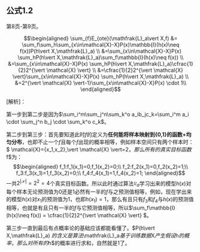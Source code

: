 ## 公式1.2 

第8页-第9页。

$$\begin{aligned}
\sum_{f}E_{ote}(\mathfrak{L}_a\vert X,f) &= \sum_f\sum_h\sum_{x\in\mathcal{X}-X}P(x)\mathbb{I}(h(x)\neq f(x))P(h\vert X,\mathfrak{L}_a) \\
&=\sum_{x\in\mathcal{X}-X}P(x) \sum_hP(h\vert X,\mathfrak{L}_a)\sum_f\mathbb{I}(h(x)\neq f(x)) \\
&=\sum_{x\in\mathcal{X}-X}P(x) \sum_hP(h\vert X,\mathfrak{L}_a)\cfrac{1}{2}2^{\vert \mathcal{X} \vert} \\
&=\cfrac{1}{2}2^{\vert \mathcal{X} \vert}\sum_{x\in\mathcal{X}-X}P(x) \sum_hP(h\vert X,\mathfrak{L}_a) \\
&=2^{\vert \mathcal{X} \vert-1}\sum_{x\in\mathcal{X}-X}P(x) \cdot 1\\
\end{aligned}​$$

[解析]：

第一步到第二步是因为$\sum_i^m\sum_j^n\sum_k^o a_ib_jc_k=\sum_i^m a_i \cdot \sum_j^n b_j \cdot \sum_k^o c_k$。

第二步到第三步：首先要知道此时$f$的定义为**任何能将样本映射到{0,1}的函数+均匀分布**，也即不止一个$f$且每个$f$出现的概率相等，例如样本空间只有两个样本时：$ \mathcal{X}=\{x_1,x_2\},\vert \mathcal{X} \vert=2$，那么所有的真实目标函数$f$为：
$$\begin{aligned}
f_1:f_1(x_1)=0,f_1(x_2)=0;\\
f_2:f_2(x_1)=0,f_2(x_2)=1;\\
f_3:f_3(x_1)=1,f_3(x_2)=0;\\
f_4:f_4(x_1)=1,f_4(x_2)=1;
\end{aligned}$$
一共$2^{\vert \mathcal{X} \vert}=2^2=4$个真实目标函数。所以此时通过算法$\mathfrak{L}_a$学习出来的模型$h(x)$对每个样本无论预测值为0还是1必然有一半的$f$与之预测值相等，例如，现在学出来的模型$h(x)$对$x_1$的预测值为1，也即$h(x_1)=1$，那么有且只有$f_3$和$f_4$与$h(x)$的预测值相等，也就是有且只有一半的$f$与它预测值相等，所以$\sum_f\mathbb{I}(h(x)\neq f(x)) = \cfrac{1}{2}2^{\vert \mathcal{X} \vert} $。

第三步一直到最后有点概率论的基础应该都能看懂了。$P(h\vert X,\mathfrak{L}_a) $的含义是算法$\mathfrak{L}_a$基于训练数据$X$产生假设$h$的概率，那么对所有的$h$的概率进行求和，自然就是1了。